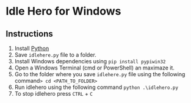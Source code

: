 #  Idle Hero for Windows

## Instructions
1. Install [Python](https://www.python.org/downloads/)
2. Save `idlehere.py` file to a folder.
3. Install Windows dependencies using `pip install pypiwin32`
4. Open a Windows Terminal (cmd or PowerShell) an maximaze it.
5. Go to the folder where you save `idlehere.py` file using the following command`> cd <PATH_TO_FOLDER>`
7. Run idlehero using the following command `python .\idlehero.py`
8. To stop idlehero press `CTRL` + `C`
